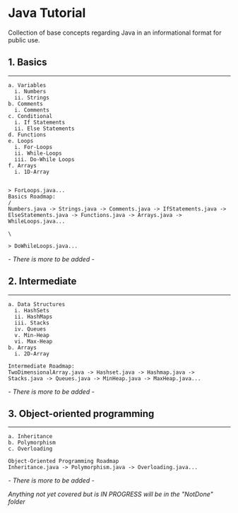 # Java Tutorial

Collection of base concepts regarding Java in an informational format for public use.

  ## 1. Basics
  ---
    a. Variables
      i. Numbers
      ii. Strings
    b. Comments 
      i. Comments
    c. Conditional
      i. If Statements
      ii. Else Statements
    d. Functions
    e. Loops
      i. For-Loops
      ii. While-Loops
      iii. Do-While Loops
    f. Arrays
      i. 1D-Array
    
                                                                                                                                 > ForLoops.java...
    Basics Roadmap:                                                                                                             /
    Numbers.java -> Strings.java -> Comments.java -> IfStatements.java -> ElseStatements.java -> Functions.java -> Arrays.java -> WhileLoops.java...
                                                                                                                                \
                                                                                                                                 > DoWhileLoops.java...


  *- There is more to be added -*
  
  ## 2. Intermediate
  ---
    a. Data Structures
      i. HashSets
      ii. HashMaps
      iii. Stacks
      iv. Queues
      v. Min-Heap
      vi. Max-Heap
    b. Arrays
      i. 2D-Array
    
    Intermediate Roadmap:
    TwoDimensionalArray.java -> Hashset.java -> Hashmap.java -> Stacks.java -> Queues.java -> MinHeap.java -> MaxHeap.java...
    
  *- There is more to be added -*

  ## 3. Object-oriented programming
  ---
    a. Inheritance
    b. Polymorphism
    c. Overloading
    
    Object-Oriented Programming Roadmap
    Inheritance.java -> Polymorphism.java -> Overloading.java...

  *- There is more to be added -*
  

*Anything not yet covered but is IN PROGRESS will be in the "NotDone" folder*

